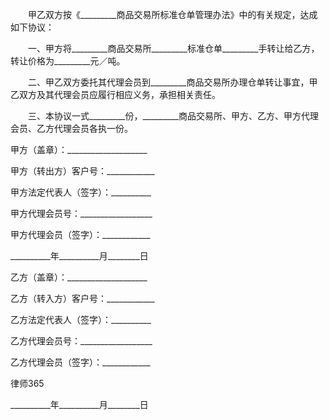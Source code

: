 
 
 

   
 



　　甲乙双方按《_________商品交易所标准仓单管理办法》中的有关规定，达成如下协议：


　　一、甲方将_________商品交易所_________标准仓单_________手转让给乙方，转让价格为_________元／吨。


　　二、甲乙双方委托其代理会员到_________商品交易所办理仓单转让事宜，甲乙双方及其代理会员应履行相应义务，承担相关责任。


　　三、本协议一式_________份，_________商品交易所、甲方、乙方、甲方代理会员、乙方代理会员各执一份。


 



 甲方（盖章）：____________________
 
甲方（转出方）客户号：____________
 
甲方法定代表人（签字）：__________
 
甲方代理会员号：__________________
 
甲方代理会员（签字）：____________
 
__________年__________月________日
 


 

  乙方（盖章）：____________________
  
乙方（转入方）客户号：____________
  
乙方法定代表人（签字）：__________
  
乙方代理会员号：__________________
  
乙方代理会员（签字）：____________
  

  

   
律师365

  

  

  
__________年__________月________日
  

 
  

 
  
 
   
 
   
 
    


    
 

    


    


    
 
 
   
 
  
 
 


